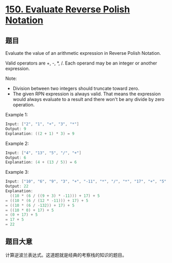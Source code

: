 # [150. Evaluate Reverse Polish Notation](https://leetcode.com/problems/evaluate-reverse-polish-notation/)

## 题目

Evaluate the value of an arithmetic expression in Reverse Polish Notation.

Valid operators are +, -, *, /. Each operand may be an integer or another expression.

Note:

- Division between two integers should truncate toward zero.
- The given RPN expression is always valid. That means the expression would always evaluate to a result and there won't be any divide by zero operation.

Example 1:

```c
Input: ["2", "1", "+", "3", "*"]
Output: 9
Explanation: ((2 + 1) * 3) = 9
```

Example 2:

```c
Input: ["4", "13", "5", "/", "+"]
Output: 6
Explanation: (4 + (13 / 5)) = 6
```
Example 3:

```c
Input: ["10", "6", "9", "3", "+", "-11", "*", "/", "*", "17", "+", "5", "+"]
Output: 22
Explanation: 
  ((10 * (6 / ((9 + 3) * -11))) + 17) + 5
= ((10 * (6 / (12 * -11))) + 17) + 5
= ((10 * (6 / -132)) + 17) + 5
= ((10 * 0) + 17) + 5
= (0 + 17) + 5
= 17 + 5
= 22
```

## 题目大意

计算逆波兰表达式。这道题就是经典的考察栈的知识的题目。